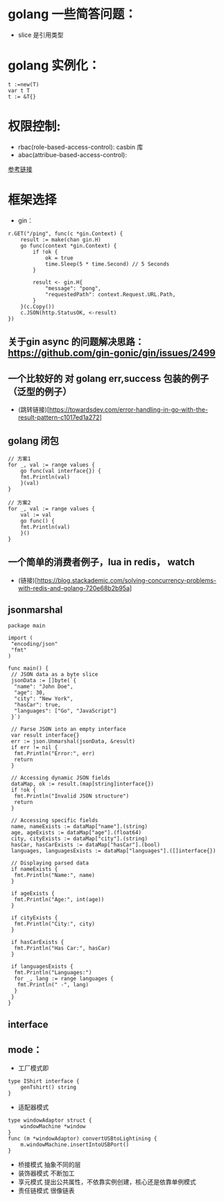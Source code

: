 # golang 一些简答问题：
- slice 是引用类型

# golang 实例化：
```golang
t :=new(T)
var t T
t := &T{}
```





# 权限控制: 

- rbac(role-based-access-control): casbin 库
- abac(attribue-based-access-control): 

[参考链接](https://freedium.cfd/https%3A%2F%2Fmedium.com%2F%40abhinavv.singh%2Fa-comprehensive-guide-to-authentication-and-authorization-in-go-golang-6f783b4cea18)

# 框架选择

- gin：
``` golang
r.GET("/ping", func(c *gin.Context) {
    result := make(chan gin.H)
    go func(context *gin.Context) {
        if !ok {
            ok = true
            time.Sleep(5 * time.Second) // 5 Seconds
        }

        result <- gin.H{
            "message": "pong",
            "requestedPath": context.Request.URL.Path,
        }
    }(c.Copy())
    c.JSON(http.StatusOK, <-result)
})
```
## 关于gin async 的问题解决思路： https://github.com/gin-gonic/gin/issues/2499

## 一个比较好的 对 golang err,success 包装的例子（泛型的例子）

- (跳转链接)[https://towardsdev.com/error-handling-in-go-with-the-result-pattern-c1017ed1a272]

## golang 闭包
```golang
// 方案1
for _, val := range values {
    go func(val interface{}) {
    fmt.Println(val)
    }(val)
}

// 方案2
for _, val := range values {
    val := val
    go func() {
    fmt.Println(val)
    }()
}

```
## 一个简单的消费者例子，lua in redis， watch

- (链接)[https://blog.stackademic.com/solving-concurrency-problems-with-redis-and-golang-720e68b2b95a]

## jsonmarshal

```golang
package main

import (
 "encoding/json"
 "fmt"
)

func main() {
 // JSON data as a byte slice
 jsonData := []byte(`{
  "name": "John Doe",
  "age": 30,
  "city": "New York",
  "hasCar": true,
  "languages": ["Go", "JavaScript"]
 }`)

 // Parse JSON into an empty interface
 var result interface{}
 err := json.Unmarshal(jsonData, &result)
 if err != nil {
  fmt.Println("Error:", err)
  return
 }

 // Accessing dynamic JSON fields
 dataMap, ok := result.(map[string]interface{})
 if !ok {
  fmt.Println("Invalid JSON structure")
  return
 }

 // Accessing specific fields
 name, nameExists := dataMap["name"].(string)
 age, ageExists := dataMap["age"].(float64)
 city, cityExists := dataMap["city"].(string)
 hasCar, hasCarExists := dataMap["hasCar"].(bool)
 languages, languagesExists := dataMap["languages"].([]interface{})

 // Displaying parsed data
 if nameExists {
  fmt.Println("Name:", name)
 }

 if ageExists {
  fmt.Println("Age:", int(age))
 }

 if cityExists {
  fmt.Println("City:", city)
 }

 if hasCarExists {
  fmt.Println("Has Car:", hasCar)
 }

 if languagesExists {
  fmt.Println("Languages:")
  for _, lang := range languages {
   fmt.Println(" -", lang)
  }
 }
}
```

## interface

## mode：

- 工厂模式即

```golang
type IShirt interface {
    genTshirt() string
}
```
- 适配器模式

``` golang
type windowAdaptor struct {
    windowMachine *window
}
func (m *windowAdaptor) convertUSBtoLightining {
    m.windowMachine.insertIntoUSBPort()
}

```
- 桥接模式
抽象不同的层
- 装饰器模式
不断加工
- 享元模式
提出公共属性，不依靠实例创建，核心还是依靠单例模式
- 责任链模式
很像链表
